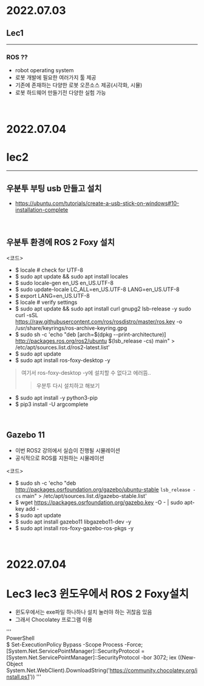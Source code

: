 # 2022.07.03
## Lec1
--------

### ROS ??
- robot operating system
- 로봇 개발에 필요한 여러가지 툴 제공
- 기존에 존재하는 다양한 로봇 오픈소스  제공(시각화, 시뮬)  
- 로봇 하드웨어 만들기전 다양한 실험 가능

<br/>

# 2022.07.04
# lec2
--------

## 우분투 부팅 usb 만들고 설치
+ https://ubuntu.com/tutorials/create-a-usb-stick-on-windows#10-installation-complete

<br/>

## 우분투 환경에 ROS 2 Foxy 설치  
<코드>  
- $ locale  # check for UTF-8  
- $ sudo apt update && sudo apt install locales  
- $ sudo locale-gen en_US en_US.UTF-8  
- $ sudo update-locale LC_ALL=en_US.UTF-8 LANG=en_US.UTF-8  
- $ export LANG=en_US.UTF-8  
- $ locale  # verify settings  
- $ sudo apt update && sudo apt install curl gnupg2 lsb-release -y
sudo curl -sSL https://raw.githubusercontent.com/ros/rosdistro/master/ros.key  -o /usr/share/keyrings/ros-archive-keyring.gpg  
- $ sudo sh -c 'echo "deb [arch=$(dpkg --print-architecture)] http://packages.ros.org/ros2/ubuntu $(lsb_release -cs) main" > /etc/apt/sources.list.d/ros2-latest.list'  
- $ sudo apt update  
- $ sudo apt install ros-foxy-desktop -y  
> 여기서 ros-foxy-desktop -y에 설치할 수 없다고 에러뜸..
>> 우분투 다시 설치하고 해보기
- $ sudo apt install -y python3-pip
- $ pip3 install -U argcomplete

<br/>

## Gazebo 11
- 이번 ROS2 강의에서 실습이 진행될 시뮬레이션
- 공식적으로 ROS를 지원하는 시뮬레이션  

<코드>  
- $ sudo sh -c 'echo "deb http://packages.osrfoundation.org/gazebo/ubuntu-stable `lsb_release -cs` main" > /etc/apt/sources.list.d/gazebo-stable.list'
- $ wget https://packages.osrfoundation.org/gazebo.key -O - | sudo apt-key add -
- $ sudo apt update
- $ sudo apt install gazebo11 libgazebo11-dev -y
- $ sudo apt install ros-foxy-gazebo-ros-pkgs -y

<br/>

# 2022.07.04
# Lec3 lec3 윈도우에서 ROS 2 Foxy설치
+ 윈도우에서는 exe파일 하나하나 설치 눌러야 하는 귀찮음 있음  
+ 그래서 Chocolatey 프로그램 이용  

'''  
PowerShell  
$ Set-ExecutionPolicy Bypass -Scope Process -Force; [System.Net.ServicePointManager]::SecurityProtocol = [System.Net.ServicePointManager]::SecurityProtocol -bor 3072; iex ((New-Object System.Net.WebClient).DownloadString('https://community.chocolatey.org/install.ps1'))
'''
